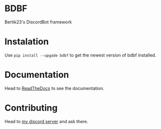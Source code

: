 # BDBF
Bertik23's DiscordBot framework

# Instalation
Use `pip install --upgade bdbf` to get the newest version of bdbf installed.

# Documentation
Head to [ReadTheDocs](bdbf.readthedocs.io/en/stable) to see the documentation.

# Contributing
Head to [my discord server](https://discord.gg/QGW3SMb) and ask there.
